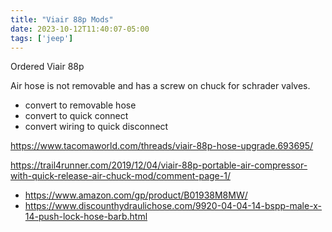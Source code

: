 ```yaml
---
title: "Viair 88p Mods"
date: 2023-10-12T11:40:07-05:00
tags: ['jeep']
---
```


Ordered Viair 88p

Air hose is not removable and has a screw on chuck for schrader valves.

- convert to removable hose
- convert to quick connect
- convert wiring to quick disconnect


https://www.tacomaworld.com/threads/viair-88p-hose-upgrade.693695/  

https://trail4runner.com/2019/12/04/viair-88p-portable-air-compressor-with-quick-release-air-chuck-mod/comment-page-1/  
- https://www.amazon.com/gp/product/B01938M8MW/
- https://www.discounthydraulichose.com/9920-04-04-14-bspp-male-x-14-push-lock-hose-barb.html